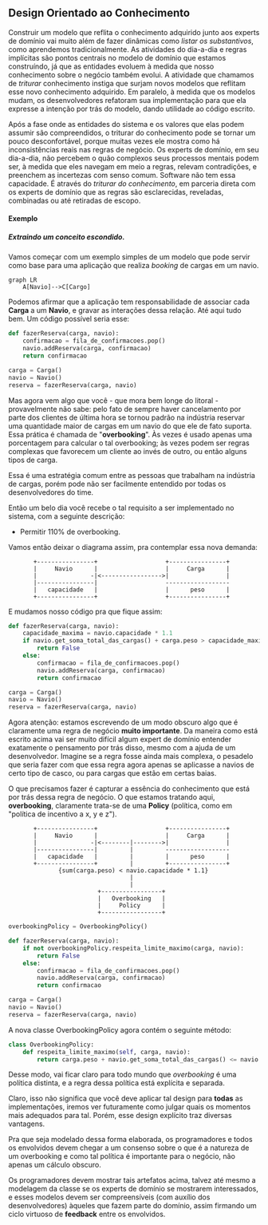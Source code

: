 ## Design Orientado ao Conhecimento

Construir um modelo que reflita o conhecimento adquirido junto aos experts de domínio vai muito além de fazer dinâmicas como *listar os substantivos*, como aprendemos tradicionalmente. As atividades do dia-a-dia e regras implícitas são pontos centrais no modelo de domínio que estamos construíndo, já que as entidades evoluem à medida que nosso conhecimento sobre o negócio também evolui. A atividade que chamamos de *triturar* conhecimento instiga que surjam novos modelos que reflitam esse novo conhecimento adquirido. Em paralelo, à medida que os modelos mudam, os desenvolvedores refatoram sua implementação para que ela expresse a intenção por trás do modelo, dando utilidade ao código escrito.

Após a fase onde as entidades do sistema e os valores que elas podem assumir são compreendidos, o triturar do conhecimento pode se tornar um pouco desconfortável, porque muitas vezes ele mostra como há inconsistências reais nas regras de negócio.
Os experts de domínio, em seu dia-a-dia, não percebem o quão complexos seus processos mentais podem ser, à medida que eles navegam em meio a regras, relevam contradições, e preenchem as incertezas com senso comum. Software não tem essa capacidade. É através do *triturar do conhecimento*, em parceria direta com os experts de domínio que as regras são esclarecidas, reveladas, combinadas ou até retiradas de escopo.

#### Exemplo

##### Extraindo um conceito escondido.

Vamos começar com um exemplo simples de um modelo que pode servir como base para uma aplicação que realiza *booking* de cargas em um navio.

```mermaid
graph LR
    A[Navio]-->C[Cargo]
```

Podemos afirmar que a aplicação tem responsabilidade de associar cada **Carga** a um **Navio**, e gravar as interações dessa relação. Até aqui tudo bem. Um código possível seria esse:

```python
def fazerReserva(carga, navio):
    confirmacao = fila_de_confirmacoes.pop()
    navio.addReserva(carga, confirmacao)
    return confirmacao

carga = Carga()
navio = Navio()
reserva = fazerReserva(carga, navio)
```

Mas agora vem algo que você - que mora bem longe do litoral - provavelmente não sabe: pelo fato de sempre haver cancelamento por parte dos clientes de última hora se tornou padrão na indústria reservar uma quantidade maior de cargas em um navio do que ele de fato suporta. Essa prática é chamada de "**overbooking**". Às vezes é usado apenas uma porcentagem para calcular o tal overbooking; às vezes podem ser regras complexas que favorecem um cliente ao invés de outro, ou então alguns tipos de carga.

Essa é uma estratégia comum entre as pessoas que trabalham na indústria de cargas, porém pode não ser facilmente entendido por todas os desenvolvedores do time.

Então um belo dia você recebe o tal requisito a ser implementado no sistema, com a seguinte descrição:

- Permitir 110% de overbooking.

Vamos então deixar o diagrama assim, pra contemplar essa nova demanda:

          
           +----------------+                   +----------------+
           |     Navio      |                   |     Carga      |
           |               -|<----------------->|                |
           |----------------|                   ------------------
           |   capacidade   |                   |      peso      |
           +----------------+                   +----------------+

E mudamos nosso código pra que fique assim:

```python
def fazerReserva(carga, navio):
    capacidade_maxima = navio.capacidade * 1.1
    if navio.get_soma_total_das_cargas() + carga.peso > capacidade_maxima:
        return False
    else:
        confirmacao = fila_de_confirmacoes.pop()
        navio.addReserva(carga, confirmacao)
        return confirmacao

carga = Carga()
navio = Navio()
reserva = fazerReserva(carga, navio)
```

Agora atenção: estamos escrevendo de um modo obscuro algo que é claramente uma regra de negócio **muito importante**.
Da maneira como está escrito acima vai ser muito difícil algum expert de domínio entender exatamente o pensamento por trás disso, mesmo com a ajuda de um desenvolvedor. Imagine se a regra fosse ainda mais complexa, o pesadelo que seria fazer com que essa regra agora apenas se aplicasse a navios de certo tipo de casco, ou para cargas que estão em certas baias.

O que precisamos fazer é capturar a essência do conhecimento que está por trás dessa regra de negócio. O que estamos tratando aqui, **overbooking**, claramente trata-se de uma **Policy** (política, como em "política de incentivo a x, y e z").                                             
                                                                  
           +----------------+                   +----------------+
           |     Navio      |                   |     Carga      |
           |               -|<--------|-------->|                |
           |----------------|         |         ------------------
           |   capacidade   |         |         |      peso      |
           +----------------+         |         +----------------+
                  {sum(carga.peso) < navio.capacidade * 1.1}      
                                      |                           
                                      |                           
                             +-----------------+                  
                             |   Overbooking   |                  
                             |     Policy      |                  
                             +-----------------+                  

```python
overbookingPolicy = OverbookingPolicy()

def fazerReserva(carga, navio):
    if not overbookingPolicy.respeita_limite_maximo(carga, navio):
        return False
    else:
        confirmacao = fila_de_confirmacoes.pop()
        navio.addReserva(carga, confirmacao)
        return confirmacao

carga = Carga()
navio = Navio()
reserva = fazerReserva(carga, navio)
```

A nova classe OverbookingPolicy agora contém o seguinte método:

```python
class OverbookingPolicy:
    def respeita_limite_maximo(self, carga, navio):
        return carga.peso + navio.get_soma_total_das_cargas() <= navio.capacidade * 1.1
```

Desse modo, vai ficar claro para todo mundo que *overbooking* é uma política distinta, e a regra dessa política está explícita e separada.

Claro, isso não significa que você deve aplicar tal design para **todas** as implementações, iremos ver futuramente como julgar quais os momentos mais adequados para tal. Porém, esse design explícito traz diversas vantagens.

Pra que seja modelado dessa forma elaborada, os programadores e todos os envolvidos devem chegar a um consenso sobre o que é a natureza de um overbooking e como tal política é importante para o negócio, não apenas um cálculo obscuro.

Os programadores devem mostrar tais artefatos acima, talvez até mesmo a modelagem da classe se os experts de domínio se mostrarem interessados, e esses modelos devem ser compreensíveis (com auxílio dos desenvolvedores) àqueles que fazem parte do domínio, assim firmando um ciclo virtuoso de **feedback** entre os envolvidos.
